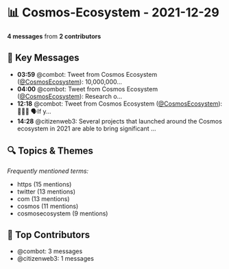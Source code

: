 # 📊 Cosmos-Ecosystem - 2021-12-29
**4 messages** from **2 contributors**

## 💬 Key Messages
- **03:59** @combot: Tweet from Cosmos Ecosystem ([@CosmosEcosystem](https://twitter.com/CosmosEcosystem)):
10,000,000...
- **04:00** @combot: Tweet from Cosmos Ecosystem ([@CosmosEcosystem](https://twitter.com/CosmosEcosystem)):
Research o...
- **12:18** @combot: Tweet from Cosmos Ecosystem ([@CosmosEcosystem](https://twitter.com/CosmosEcosystem)):
👀👀👀
🗣️If y...
- **14:28** @citizenweb3: Several projects that launched around the Cosmos ecosystem in 2021 are able to bring significant ...

## 🔍 Topics & Themes
*Frequently mentioned terms:*
- https (15 mentions)
- twitter (13 mentions)
- com (13 mentions)
- cosmos (11 mentions)
- cosmosecosystem (9 mentions)

## 👥 Top Contributors
- @combot: 3 messages
- @citizenweb3: 1 messages